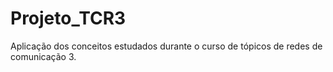 # Projeto_TCR3
Aplicação dos conceitos estudados durante o curso de tópicos de redes de comunicação 3.
